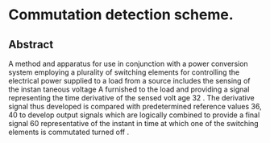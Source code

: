 # Commutation detection scheme.

## Abstract
A method and apparatus for use in conjunction with a power conversion system employing a plurality of switching elements for controlling the electrical power supplied to a load from a source includes the sensing of the instan taneous voltage A furnished to the load and providing a signal representing the time derivative of the sensed volt age 32 . The derivative signal thus developed is compared with predetermined reference values 36, 40 to develop output signals which are logically combined to provide a final signal 60 representative of the instant in time at which one of the switching elements is commutated turned off .